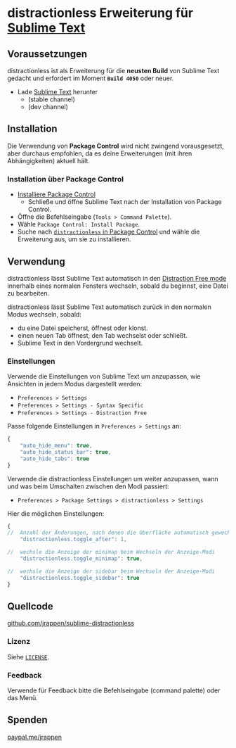 # distractionless Erweiterung für [Sublime Text](https://www.sublimetext.com)

## Voraussetzungen

distractionless ist als Erweiterung für die **neusten Build** von Sublime Text gedacht und erfordert im Moment **`Build 4050`** oder neuer.

* Lade [Sublime Text](https://www.sublimetext.com) herunter
  * (stable channel)
  * (dev channel)

## Installation

Die Verwendung von **Package Control** wird nicht zwingend vorausgesetzt, aber durchaus empfohlen, da es deine Erweiterungen (mit ihren Abhängigkeiten) aktuell hält.

### Installation über Package Control

* [Installiere Package Control](https://packagecontrol.io/installation#st3)
  * Schließe und öffne Sublime Text nach der Installation von Package Control.
* Öffne die Befehlseingabe (`Tools > Command Palette`).
* Wähle `Package Control: Install Package`.
* Suche nach [`distractionless` in Package Control](https://packagecontrol.io/packages/distractionless) und wähle die Erweiterung aus, um sie zu installieren.

## Verwendung

distractionless lässt Sublime Text automatisch in den [Distraction Free mode](https://www.sublimetext.com/docs/3/distraction_free.html) innerhalb eines normalen Fensters wechseln, sobald du beginnst, eine Datei zu bearbeiten.

distractionless lässt Sublime Text automatisch zurück in den normalen Modus wechseln, sobald:

* du eine Datei speicherst, öffnest oder klonst.
* einen neuen Tab öffnest, den Tab wechselst oder schließt.
* Sublime Text in den Vordergrund wechselt.

### Einstellungen

Verwende die Einstellungen von Sublime Text um anzupassen, wie Ansichten in jedem Modus dargestellt werden:

* `Preferences > Settings`
* `Preferences > Settings - Syntax Specific`
* `Preferences > Settings - Distraction Free`

Passe folgende Einstellungen in `Preferences > Settings` an:

```js
{
    "auto_hide_menu": true,
    "auto_hide_status_bar": true,
    "auto_hide_tabs": true
}
```

Verwende die distractionless Einstellungen um weiter anzupassen, wann und was beim Umschalten zwischen den Modi passiert:

* `Preferences > Package Settings > distractionless > Settings`

Hier die möglichen Einstellungen:

```js
{
//  Anzahl der Änderungen, nach denen die Oberfläche automatisch gewechselt wird
    "distractionless.toggle_after": 1,

//  wechsle die Anzeige der minimap beim Wechseln der Anzeige-Modi
    "distractionless.toggle_minimap": true,

//  wechsle die Anzeige der sidebar beim Wechseln der Anzeige-Modi
    "distractionless.toggle_sidebar": true
}
```

## Quellcode

[github.com/jrappen/sublime-distractionless](https://www.github.com/jrappen/sublime-distractionless)

### Lizenz

Siehe [`LICENSE`](https://github.com/jrappen/sublime-distractionless/blob/master/LICENSE).

### Feedback

Verwende für Feedback bitte die Befehlseingabe (command palette) oder das Menü.

## Spenden

[paypal.me/jrappen](https://www.paypal.me/jrappen)
